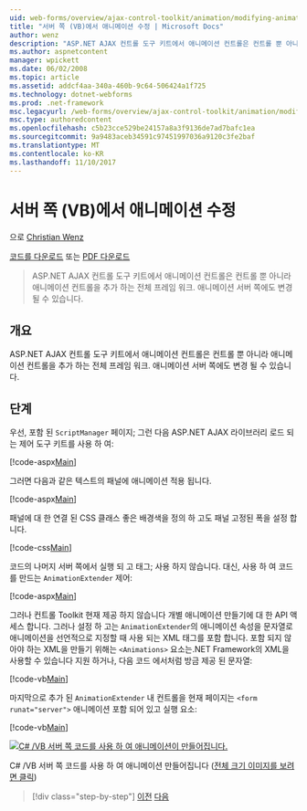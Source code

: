 ```yaml
---
uid: web-forms/overview/ajax-control-toolkit/animation/modifying-animations-from-the-server-side-vb
title: "서버 쪽 (VB)에서 애니메이션 수정 | Microsoft Docs"
author: wenz
description: "ASP.NET AJAX 컨트롤 도구 키트에서 애니메이션 컨트롤은 컨트롤 뿐 아니라 애니메이션 컨트롤을 추가 하는 전체 프레임 워크. 애니메이션 있을 수 있습니다..."
ms.author: aspnetcontent
manager: wpickett
ms.date: 06/02/2008
ms.topic: article
ms.assetid: addcf4aa-340a-460b-9c64-506424a1f725
ms.technology: dotnet-webforms
ms.prod: .net-framework
msc.legacyurl: /web-forms/overview/ajax-control-toolkit/animation/modifying-animations-from-the-server-side-vb
msc.type: authoredcontent
ms.openlocfilehash: c5b23cce529be24157a8a3f9136de7ad7bafc1ea
ms.sourcegitcommit: 9a9483aceb34591c97451997036a9120c3fe2baf
ms.translationtype: MT
ms.contentlocale: ko-KR
ms.lasthandoff: 11/10/2017
---
```

<a name="modifying-animations-from-the-server-side-vb"></a>서버 쪽 (VB)에서 애니메이션 수정
====================
으로 [Christian Wenz](https://github.com/wenz)

[코드를 다운로드](http://download.microsoft.com/download/f/9/a/f9a26acd-8df4-4484-8a18-199e4598f411/Animation9.vb.zip) 또는 [PDF 다운로드](http://download.microsoft.com/download/6/7/1/6718d452-ff89-4d3f-a90e-c74ec2d636a3/animation9VB.pdf)

> ASP.NET AJAX 컨트롤 도구 키트에서 애니메이션 컨트롤은 컨트롤 뿐 아니라 애니메이션 컨트롤을 추가 하는 전체 프레임 워크. 애니메이션 서버 쪽에도 변경 될 수 있습니다.


## <a name="overview"></a>개요

ASP.NET AJAX 컨트롤 도구 키트에서 애니메이션 컨트롤은 컨트롤 뿐 아니라 애니메이션 컨트롤을 추가 하는 전체 프레임 워크. 애니메이션 서버 쪽에도 변경 될 수 있습니다.

## <a name="steps"></a>단계

우선, 포함 된 `ScriptManager` 페이지; 그런 다음 ASP.NET AJAX 라이브러리 로드 되는 제어 도구 키트를 사용 하 여:

[!code-aspx[Main](modifying-animations-from-the-server-side-vb/samples/sample1.aspx)]

그러면 다음과 같은 텍스트의 패널에 애니메이션 적용 됩니다.

[!code-aspx[Main](modifying-animations-from-the-server-side-vb/samples/sample2.aspx)]

패널에 대 한 연결 된 CSS 클래스 좋은 배경색을 정의 하 고도 패널 고정된 폭을 설정 합니다.

[!code-css[Main](modifying-animations-from-the-server-side-vb/samples/sample3.css)]

코드의 나머지 서버 쪽에서 실행 되 고 태그; 사용 하지 않습니다. 대신, 사용 하 여 코드를 만드는 `AnimationExtender` 제어:

[!code-aspx[Main](modifying-animations-from-the-server-side-vb/samples/sample4.aspx)]

그러나 컨트롤 Toolkit 현재 제공 하지 않습니다 개별 애니메이션 만들기에 대 한 API 액세스 합니다. 그러나 설정 하 고는 `AnimationExtender`의 애니메이션 속성을 문자열로 애니메이션을 선언적으로 지정할 때 사용 되는 XML 태그를 포함 합니다. 포함 되지 않아야 하는 XML을 만들기 위해는 `<Animations>` 요소는.NET Framework의 XML을 사용할 수 있습니다 지원 하거나, 다음 코드 에서처럼 방금 제공 된 문자열:

[!code-vb[Main](modifying-animations-from-the-server-side-vb/samples/sample5.vb)]

마지막으로 추가 된 `AnimationExtender` 내 컨트롤을 현재 페이지는 `<form runat="server">` 애니메이션 포함 되어 있고 실행 요소:

[!code-vb[Main](modifying-animations-from-the-server-side-vb/samples/sample6.vb)]


[![C# /VB 서버 쪽 코드를 사용 하 여 애니메이션이 만들어집니다.](modifying-animations-from-the-server-side-vb/_static/image2.png)](modifying-animations-from-the-server-side-vb/_static/image1.png)

C# /VB 서버 쪽 코드를 사용 하 여 애니메이션 만들어집니다 ([전체 크기 이미지를 보려면 클릭](modifying-animations-from-the-server-side-vb/_static/image3.png))

>[!div class="step-by-step"]
[이전](triggering-an-animation-in-another-control-vb.md)
[다음](executing-animations-using-client-side-code-vb.md)
